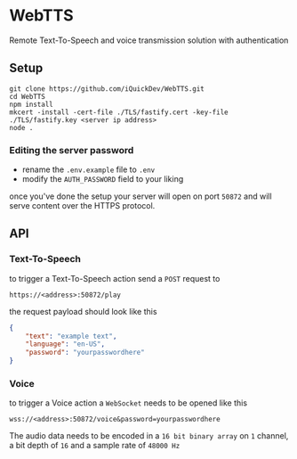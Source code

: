 # WebTTS
Remote Text-To-Speech and voice transmission solution with authentication

## Setup
```
git clone https://github.com/iQuickDev/WebTTS.git
cd WebTTS
npm install
mkcert -install -cert-file ./TLS/fastify.cert -key-file ./TLS/fastify.key <server ip address>
node .
```
### Editing the server password
- rename the `.env.example` file to `.env`
- modify the `AUTH_PASSWORD` field to your liking

once you've done the setup your server will open on port `50872` and will serve content over the HTTPS protocol.

## API

### Text-To-Speech
to trigger a Text-To-Speech action send a `POST` request to
```
https://<address>:50872/play
```
the request payload should look like this
```json
{
    "text": "example text",
    "language": "en-US",
    "password": "yourpasswordhere"
}
```

### Voice
to trigger a Voice action a `WebSocket` needs to be opened like this
```
wss://<address>:50872/voice&password=yourpasswordhere
```
The audio data needs to be encoded in a `16 bit binary array` on `1` channel, a bit depth of `16` and a sample rate of `48000 Hz`
